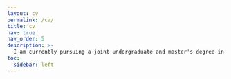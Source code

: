 ```yaml
---
layout: cv
permalink: /cv/
title: cv
nav: true
nav_order: 5
description: >-
  I am currently pursuing a joint undergraduate and master's degree in Mathematics at UCLA through the Departmental Scholars Program, with plans to join the PhD program at NYU this year. I'm passionate about developing the foundations of deep learning, with research interests spanning deep learning theory, diffusion models, and the broader intersection of mathematics and artificial intelligence.
toc:
  sidebar: left
---
```


